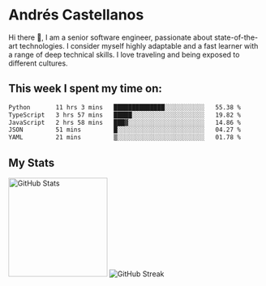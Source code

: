 # Andrés Castellanos

Hi there 👋, I am a senior software engineer, passionate about state-of-the-art technologies. I consider myself highly adaptable and a fast learner with a range of deep technical skills. I love traveling and being exposed to different cultures.

## This week I spent my time on:

<!--START_SECTION:waka-->

```txt
Python       11 hrs 3 mins   ██████████████░░░░░░░░░░░   55.38 %
TypeScript   3 hrs 57 mins   █████░░░░░░░░░░░░░░░░░░░░   19.82 %
JavaScript   2 hrs 58 mins   ███▓░░░░░░░░░░░░░░░░░░░░░   14.86 %
JSON         51 mins         █░░░░░░░░░░░░░░░░░░░░░░░░   04.27 %
YAML         21 mins         ▒░░░░░░░░░░░░░░░░░░░░░░░░   01.78 %
```

<!--END_SECTION:waka-->

## My Stats

<img height="195" src="https://github-readme-stats.vercel.app/api?username=andrescv&show_icons=true&theme=onedark&hide_border=true&card_width=495" alt="GitHub Stats" />

<img src="https://streak-stats.demolab.com?user=andrescv&theme=one-dark-pro&hide_border=true" alt="GitHub Streak" />
